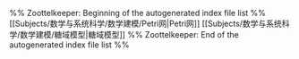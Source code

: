 %% Zoottelkeeper: Beginning of the autogenerated index file list  %%
 [[Subjects/数学与系统科学/数学建模/Petri网|Petri网]]
 [[Subjects/数学与系统科学/数学建模/糖域模型|糖域模型]]
%% Zoottelkeeper: End of the autogenerated index file list  %%
